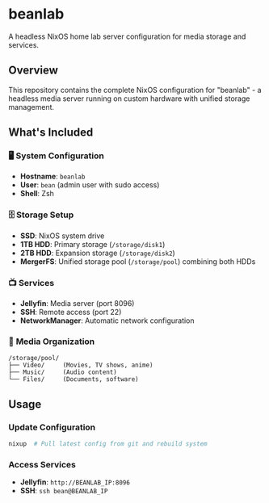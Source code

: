 # beanlab

A headless NixOS home lab server configuration for media storage and services.

## Overview

This repository contains the complete NixOS configuration for "beanlab" - a headless media server running on custom hardware with unified storage management.

## What's Included

### 🖥️ **System Configuration**
- **Hostname**: `beanlab` 
- **User**: `bean` (admin user with sudo access)
- **Shell**: Zsh 

### 🗄️ **Storage Setup**
- **SSD**: NixOS system drive
- **1TB HDD**: Primary storage (`/storage/disk1`)
- **2TB HDD**: Expansion storage (`/storage/disk2`) 
- **MergerFS**: Unified storage pool (`/storage/pool`) combining both HDDs

### 📺 **Services**
- **Jellyfin**: Media server (port 8096)
- **SSH**: Remote access (port 22)
- **NetworkManager**: Automatic network configuration

### 📁 **Media Organization**
```
/storage/pool/
├── Video/     (Movies, TV shows, anime)
├── Music/     (Audio content)
└── Files/     (Documents, software)
```

## Usage

### Update Configuration
```bash
nixup  # Pull latest config from git and rebuild system
```

### Access Services
- **Jellyfin**: `http://BEANLAB_IP:8096`
- **SSH**: `ssh bean@BEANLAB_IP`


